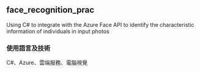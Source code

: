 ## face_recognition_prac
Using C# to integrate with the Azure Face API to identify the characteristic information of individuals in input photos

### 使用語言及技術
C#、Azure、雲端服務、電腦視覺

